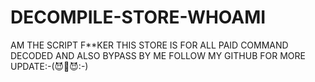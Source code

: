 # DECOMPILE-STORE-WHOAMI

AM THE SCRIPT F**KER
THIS STORE IS FOR ALL PAID COMMAND DECODED
AND ALSO BYPASS BY ME FOLLOW MY GITHUB FOR MORE UPDATE:-(😈👿😈:-)
